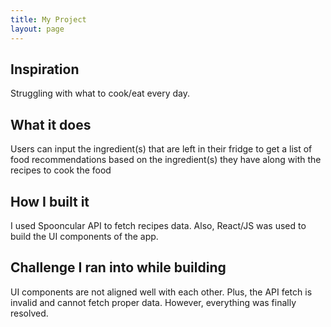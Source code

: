 ```yaml
---
title: My Project
layout: page
---
```


## Inspiration

Struggling with what to cook/eat every day.

## What it does

Users can input the ingredient(s) that are left in their fridge to get a list of food recommendations based on the ingredient(s) they have along with the recipes to cook the food

## How I built it

I used Spooncular API to fetch recipes data. Also, React/JS was used to build the UI components of the app.

## Challenge I ran into while building

UI components are not aligned well with each other. Plus, the API fetch is invalid and cannot fetch proper data. However, everything was finally resolved.
